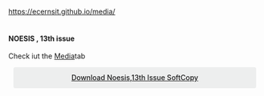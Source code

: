 ﻿
<div>


<style>
.button {
  display: flex;
  overflow: hidden;

  margin: 10px;
  padding: 12px 12px;

  cursor: pointer;
  user-select: none;
  transition: all 60ms ease-in-out;
  text-align: center;
  white-space: nowrap;
  text-decoration: none !important;
  text-transform: none;
  text-transform: capitalize;

  color: #fff;
  border: 0 none;
  border-radius: 4px;

  font-size: 14px;
  font-weight: 500;
  line-height: 1.3;

  -webkit-appearance: none;
  -moz-appearance:    none;
  appearance:         none;
 
  justify-content: center;
  align-items: center;
  flex: 0 0 160px;

  &:hover {
    transition: all 60ms ease;

    opacity: .85;
  }
  
  &:active {
    transition: all 60ms ease;
    opacity: .75;
  }
  
  &:focus {
    outline: 1px dotted #959595;
    outline-offset: -4px;
  }
}

.button.-regular {
  color: #202129;
  background-color: #edeeee;
  
  &:hover {
    color: #202129;
    background-color: #e1e2e2;
    opacity: 1;
  }
  
  &:active {
    background-color: #d5d6d6;
    opacity: 1;
  }
}
</style>
https://ecernsit.github.io/media/
<br><br>
<h4> NOESIS , 13th issue</h4>
<p>Check iut the 
<a  target="_blank" href="https://drive.google.com/open?id=0B9cqMjKT9M-ddVlpTTZkaHpUQk0">Media</a>tab</p>
<div class='button -regular center'>
<a  target="_blank" href="https://drive.google.com/open?id=0B9cqMjKT9M-ddVlpTTZkaHpUQk0">Download Noesis,13th issue SoftCopy</a>
</div>

</div>
